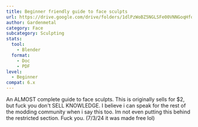 ```yaml
---
title: Beginner friendly guide to face sculpts
url: https://drive.google.com/drive/folders/1dlPzWoBZ5NGLSFe00VNNGoqHfo0Ssgmj
author: Gardenmetal
category: Face
subcategory: Sculpting
stats:
  tool:
    - Blender
  format:
    - Doc
    - PDF
level:
  - Beginner
compat: 6.x
---
```

An ALMOST complete guide to face sculpts. This is originally sells for $2, but fuck you don't SELL KNOWLEDGE. I believe i can speak for the rest of the modding community when i say this too. Im not even putting this behind the restricted section. Fuck you. (7/3/24 it was made free lol)